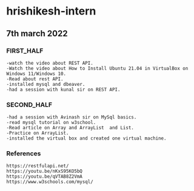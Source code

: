 # hrishikesh-intern

## 7th march 2022

### FIRST_HALF
	-watch the video about REST API. 
	-Watch the video about How to Install Ubuntu 21.04 in VirtualBox on Windows 11/Windows 10.	
	-Read about rest API.
	-installed mysql and dbeaver.
	-had a session with kunal sir on REST API.
### SECOND_HALF
	-had a session with Avinash sir on MySql basics.
	-read mysql tutorial on w3school.
	-Read article on Array and ArrayList  and List.
	-Practice on ArrayList.
	-installed the virtual box and created one virtual machine.

### References
	https://restfulapi.net/
	https://youtu.be/nKxS95KO5bQ
	https://youtu.be/qVTAB8Z2VmA
	https://www.w3schools.com/mysql/

	

